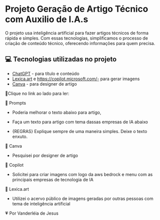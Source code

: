# Projeto Geração de Artigo Técnico com Auxilio de I.A.s

O projeto usa inteligência artificial para fazer artigos técnicos de forma rápida e simples.
Com essas tecnologias, simplificamos o processo de criação de conteúdo técnico, oferecendo informações para quem precisa.

## 💻 Tecnologias utilizadas no projeto

- [ChatGPT](https://chat.openai.com/) - para título e conteúdo
- [Lexica.art](https://lexica.art/) e https://copilot.microsoft.com/- para gerar imagens
- [Canva](https://www.canva.com/) - para designer de artigo


📕Clique no link ao lado para ler: 

🧠 Prompts
- Poderia melhorar o texto abaixo para artigo,
- Faça um texto para artigo com tema dassas empresas de IA abaixo

- {REGRAS} Explique sempre de uma maneira simples. Deixe o texto enxuto.

🧠 Canva
- Pesquisei por designer de artigo

🧠 Copilot
- Solicitei para criar imagens com logo da aws bedrock e menu com as principais empresas de tecnologia de IA

🧠 Lexica.art 
- Utilizei o acervo público de imagens geradas por outras pessoas com tema de inteligência artificial


💗 Por Vanderléia de Jesus
